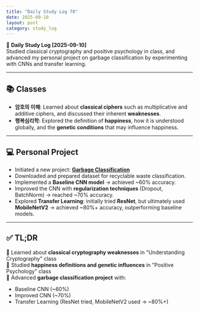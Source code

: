 ```yaml
---
title: "Daily Study Log 78"
date: 2025-09-10
layout: post
category: study_log
---
```


🧠 **Daily Study Log [2025-09-10]**  
Studied classical cryptography and positive psychology in class, and advanced my personal project on garbage classification by experimenting with CNNs and transfer learning.  

---

## 📚 Classes  
- **암호의 이해**: Learned about **classical ciphers** such as multiplicative and additive ciphers, and discussed their inherent **weaknesses**.  
- **행복심리학**: Explored the definition of **happiness**, how it is understood globally, and the **genetic conditions** that may influence happiness.  

---

## 💻 Personal Project  
- Initiated a new project: **[Garbage Classification](./recyclable-waste-classification)**  
- Downloaded and prepared dataset for recyclable waste classification.  
- Implemented a **Baseline CNN model** → achieved ~60% accuracy.  
- Improved the CNN with **regularization techniques** (Dropout, BatchNorm) → reached ~70% accuracy.  
- Explored **Transfer Learning**: initially tried **ResNet**, but ultimately used **MobileNetV2** → achieved ~80%+ accuracy, outperforming baseline models.  

---

## ✅ TL;DR  
📍 Learned about **classical cryptography weaknesses** in "Understanding Cryptography" class  
📍 Studied **happiness definitions and genetic influences** in "Positive Psychology" class  
📍 Advanced **garbage classification project** with:  
- Baseline CNN (~60%)  
- Improved CNN (~70%)  
- Transfer Learning (ResNet tried, MobileNetV2 used → ~80%+)  
